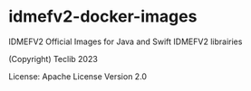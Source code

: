 # idmefv2-docker-images

IDMEFV2 Official Images for Java and Swift IDMEFV2 librairies 

(Copyright) Teclib 2023

License: Apache License Version 2.0
